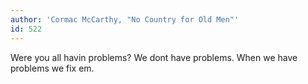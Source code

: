 ```yaml
---
author: 'Cormac McCarthy, "No Country for Old Men"'
id: 522
---
```


Were you all havin problems?
We dont have problems. When we have problems we fix em.
